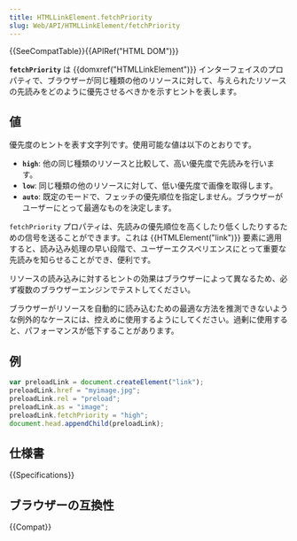 ```yaml
---
title: HTMLLinkElement.fetchPriority
slug: Web/API/HTMLLinkElement/fetchPriority
---
```


{{SeeCompatTable}}{{APIRef("HTML DOM")}}

**`fetchPriority`** は {{domxref("HTMLLinkElement")}} インターフェイスのプロパティで、ブラウザーが同じ種類の他のリソースに対して、与えられたリソースの先読みをどのように優先させるべきかを示すヒントを表します。

## 値

優先度のヒントを表す文字列です。使用可能な値は以下のとおりです。

- **`high`**: 他の同じ種類のリソースと比較して、高い優先度で先読みを行います。
- **`low`**: 同じ種類の他のリソースに対して、低い優先度で画像を取得します。
- **`auto`**: 既定のモードで、フェッチの優先順位を指定しません。ブラウザーがユーザーにとって最適なものを決定します。

`fetchPriority` プロパティは、先読みの優先順位を高くしたり低くしたりするための信号を送ることができます。これは {{HTMLElement("link")}} 要素に適用すると、読み込み処理の早い段階で、ユーザーエクスペリエンスにとって重要な先読みを知らせることができ、便利です。

リソースの読み込みに対するヒントの効果はブラウザーによって異なるため、必ず複数のブラウザーエンジンでテストしてください。

ブラウザーがリソースを自動的に読み込むための最適な方法を推測できないような例外的なケースには、控えめに使用するようにしてください。過剰に使用すると、パフォーマンスが低下することがあります。

## 例

```js
var preloadLink = document.createElement("link");
preloadLink.href = "myimage.jpg";
preloadLink.rel = "preload";
preloadLink.as = "image";
preloadLink.fetchPriority = "high";
document.head.appendChild(preloadLink);
```

## 仕様書

{{Specifications}}

## ブラウザーの互換性

{{Compat}}
